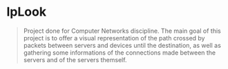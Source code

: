 # IpLook
>Project done for Computer Networks discipline. The main goal of this project is to offer a visual representation of the path crossed by packets between servers and devices until the destination, as well as gathering some informations of the connections made between the servers and of the servers themself.

